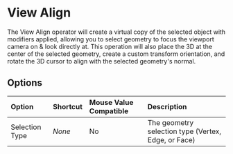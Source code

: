 # View Align

The View Align operator will create a virtual copy of the selected object with modifiers applied, allowing you to select geometry to focus the viewport camera on & look directly at. This operation will also place the 3D at the center of the selected geometry, create a custom transform orientation, and rotate the 3D cursor to align with the selected geometry's normal.

## Options

| Option | Shortcut | Mouse Value Compatible | Description |
| :--- | :--- | :--- | :--- |
| Selection Type | _None_ | No | The geometry selection type (Vertex, Edge, or Face) |
